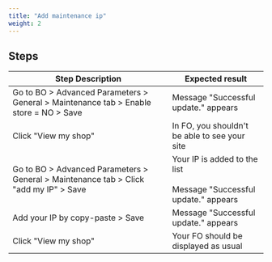 ```yaml
---
title: "Add maintenance ip"
weight: 2
---
```

## Steps
| Step Description | Expected result |
| ----- | ----- |
| Go to BO > Advanced Parameters > General > Maintenance tab > Enable store = NO > Save | Message "Successful update." appears |
| Click "View my shop" | In FO, you shouldn't be able to see your site |
| Go to BO > Advanced Parameters > General > Maintenance tab > Click "add my IP" > Save | Your IP is added to the list<br><br>Message "Successful update." appears |
| Add your IP by copy-paste > Save | Message "Successful update." appears |
| Click "View my shop" | Your FO should be displayed as usual |
